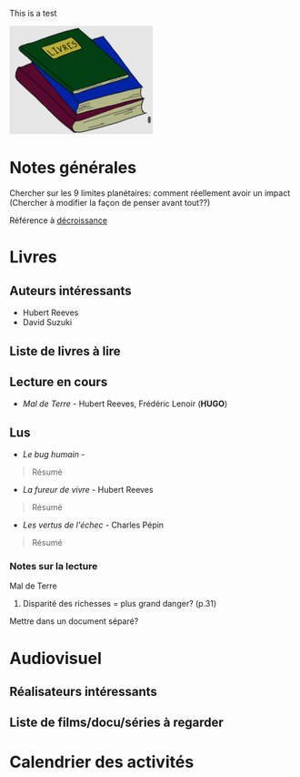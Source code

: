 This is a test


[<img src="/livres.jpg" alt="text" width="50%"/>](Livres/Décroissance.md)


# Notes générales

Chercher sur les 9 limites planétaires: comment réellement avoir un impact <br>
(Chercher à modifier la façon de penser avant tout??)


Référence à [décroissance](Livres/Décroissance.md)



# Livres

## Auteurs intéressants

- Hubert Reeves
- David Suzuki

## Liste de livres à lire




## Lecture en cours

* *Mal de Terre* - Hubert Reeves, Frédéric Lenoir  (**HUGO**)


## Lus 

* *Le bug humain* - 

> Résumé


* *La fureur de vivre* - Hubert Reeves

> Résumé

* *Les vertus de l'échec* - Charles Pépin

> Résumé





### Notes sur la lecture

Mal de Terre
1. Disparité des richesses = plus grand danger? (p.31)

Mettre dans un document séparé?



# Audiovisuel

## Réalisateurs intéressants

## Liste de films/docu/séries à regarder






# Calendrier des activités


